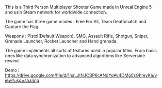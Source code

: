 This is a Third Person Multiplayer Shooter Game made in Unreal Engine 5 and usin Steam network for worldwide connection.

The game has three game modes : Free For All, Team Deathmatch and Capture the Flag.

Weapons : Pistol(Default Weapon), SMG, Assault Rifle, Shotgun, Sniper, Grenade Launcher, Rocket Launcher and Hand grenade.

The game implements all sorts of features used in popular titles. From basic ones like data synchronization to advanced algorithms like Serverside rewind.

Demo : 
https://drive.google.com/file/d/1naLJtNJCBP6cANdYqAv4DMg0sGhreyKa/view?usp=sharing
